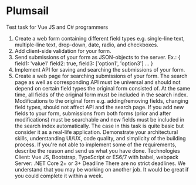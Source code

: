 # Plumsail
Test task for Vue JS and C# programmers

1. Create a web form containing different field types e.g. single-line text, multiple-line text, drop-down, date, radio, and checkboxes.
2. Add client-side validation for your form.
3. Send submissions of your form as JSON-objects to the server. Ex.:
{
field1: 'value1'
field2: true,
field3: ['option1', 'option3']
...
}
4. Implement API for saving and searching the submissions of your form.
5. Create a web page for searching submissions of your form. The search page as well as corresponding API must be universal and should not depend on certain field types the original form consisted of. At the same time, all fields of the original form must be included in the search index. Modifications to the original form e.g. adding/removing fields, changing field types, should not affect API and the search page. If you add new fields to your form, submissions from both forms (prior and after modifications) must be searchable and new fields must be included in the search index automatically.
The case in this task is quite basic but consider it as a real-life application. Demonstrate your architectural skills, understanding UI/UX, code quality, and simplicity of the building process.
If you're not able to implement some of the requirements, describe the reason and send us what you have done.
Technologies
Client: Vue JS, Bootstrap, TypeScript or ES6/7 with babel, webpack
Server: .NET Core 2+ or 3+
Deadline
There are no strict deadlines. We understand that you may be working on another job. It would be great if you could complete it within a week.
